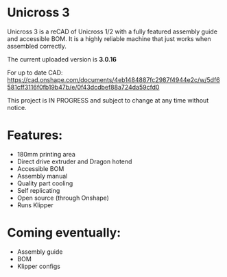 # Unicross 3
Unicross 3 is a reCAD of Unicross 1/2 with a fully featured assembly guide and accessible BOM. It is a highly reliable machine that just works when assembled correctly.

The current uploaded version is **3.0.16**

For up to date CAD: https://cad.onshape.com/documents/4eb1484887fc2987f4944e2c/w/5df6581cff3116f0fb19b47b/e/0f43dcdbef88a724da59cfd0

This project is IN PROGRESS and subject to change at any time without notice.

# Features:
- 180mm printing area
- Direct drive extruder and Dragon hotend
- Accessible BOM
- Assembly manual
- Quality part cooling
- Self replicating
- Open source (through Onshape)
- Runs Klipper

# Coming eventually:
- Assembly guide
- BOM
- Klipper configs
